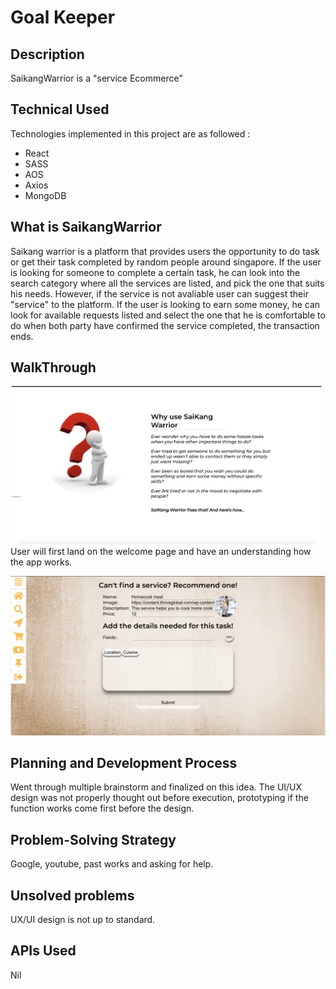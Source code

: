 # Goal Keeper 

## Description
SaikangWarrior is a "service Ecommerce"

## Technical Used
Technologies implemented in this project are as followed :
- React
- SASS
- AOS
- Axios
- MongoDB


## What is SaikangWarrior
Saikang warrior is a platform that provides users the opportunity to do task or get their task completed by random people around singapore.
If the user is looking for someone to complete a certain task, he can look into the search category where all the services are listed, and pick the one 
that suits his needs. However, if the service is not avaliable user can suggest their "service" to the platform.
If the user is looking to earn some money, he can look for available requests listed and select the one that he is comfortable to do when both party have confirmed
the service completed, the transaction ends.


## WalkThrough

![](Screenshot4.png)
User will first land on the welcome page and have an understanding how the app works.



![](Screenshot3.png)


## Planning and Development Process
Went through multiple brainstorm and finalized on this idea. The UI/UX design was not properly thought out before execution, prototyping if the function works come first before the design.

## Problem-Solving Strategy
Google, youtube, past works and asking for help.

## Unsolved problems
UX/UI design is not up to standard.

## APIs Used
Nil
